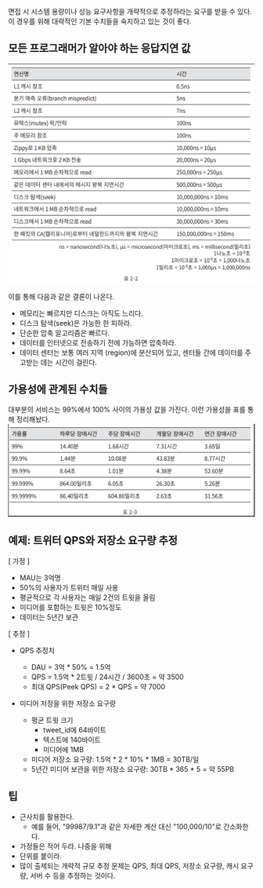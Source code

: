 면접 시 시스템 용량이나 성능 요구사항을 개략적으로 추정하라는 요구를 받을 수 있다.
이 경우를 위해 대략적인 기본 수치들을 숙지하고 있는 것이 좋다.

## 모든 프로그래머가 알아야 하는 응답지연 값
![2-2](image/2-2.png)

이를 통해 다음과 같은 결론이 나온다.

- 메모리는 빠르지만 디스크는 아직도 느리다.
- 디스크 탐색(seek)은 가능한 한 피하라.
- 단순한 압축 알고리즘은 빠르다.
- 데이터를 인터넷으로 전송하기 전에 가능하면 압축하라.
- 데이터 센터는 보통 여러 지역 (region)에 분산되어 있고, 센터들 간에 데이터를 주고받는 데는 시간이 걸린다.

## 가용성에 관계된 수치들
대부분의 서비스는 99%에서 100% 사이의 가용성 값을 가진다. 이런 가용성을 표를 통해 정리해놨다.
![2-3](image/2-3.png)

## 예제: 트위터 QPS와 저장소 요구량 추정

[ 가정 ]
- MAU는 3억명
- 50%의 사용자가 트위터 매일 사용
- 평균적으로 각 사용자는 매일 2건의 트윗을 올림
- 미디어를 포함하는 트윗은 10%정도
- 데이터는 5년간 보관

[ 추정 ]
- QPS 추정치
    - DAU = 3억 * 50% = 1.5억
    - QPS = 1.5억 * 2트윗 / 24시간 / 3600초 = 약 3500
    - 최대 QPS(Peek QPS) = 2 * QPS = 약 7000

- 미디어 저장을 위한 저장소 요구량
    - 평균 트윗 크기
        - tweet_id에 64바이트
        - 텍스트에 140바이트
        - 미디어에 1MB
    - 미디어 저장소 요구량: 1.5억 * 2 * 10% * 1MB = 30TB/일
    - 5년간 미디어 보관을 위한 저장소 요구량: 30TB * 365 * 5 = 약 55PB

## 팁
- 근사치를 활용한다.
    - 예를 들어, "99987/9.1"과 같은 자세한 계산 대신 "100,000/10"로 간소화한다.
- 가정들은 적어 두라. 나중을 위해
- 단위를 붙이라.
- 많이 출제되는 개략적 규모 추정 문제는 QPS, 최대 QPS, 저장소 요구량, 캐시 요구량, 서버 수 등을 추정하는 것이다.
